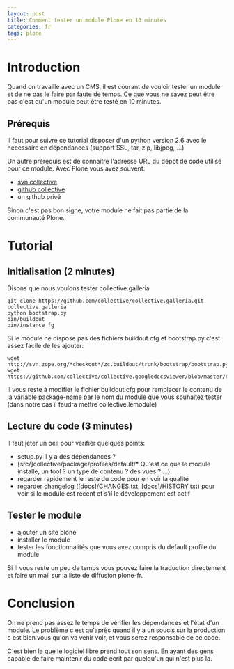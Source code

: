 ```yaml
---
layout: post
title: Comment tester un module Plone en 10 minutes
categories: fr
tags: plone
---
```


# Introduction

Quand on travaille avec un CMS, il est courant de vouloir tester un module
et de ne pas le faire par faute de temps. Ce que vous ne savez peut être pas
c'est qu'un module peut être testé en 10 minutes.

## Prérequis

Il faut pour suivre ce tutorial disposer d'un python version 2.6 avec
le nécessaire en dépendances (support SSL, tar, zip, libjpeg, ...)

Un autre prérequis est de connaitre l'adresse URL du dépot de code utilisé
pour ce module. Avec Plone vous avez souvent:

* [svn collective](https://svn.plone.org/collective/)
* [github collective](https://github.com/collective)
* un github privé

Sinon c'est pas bon signe, votre module ne fait pas partie de la communauté Plone.

# Tutorial

## Initialisation (2 minutes)

Disons que nous voulons tester collective.galleria

    git clone https://github.com/collective/collective.galleria.git collective.galleria
    python bootstrap.py
    bin/buildout
    bin/instance fg

Si le module ne dispose pas des fichiers buildout.cfg et bootstrap.py c'est assez facile de les ajouter:

    wget http://svn.zope.org/*checkout*/zc.buildout/trunk/bootstrap/bootstrap.py
    wget https://github.com/collective/collective.googledocsviewer/blob/master/buildout.cfg

Il vous reste à modifier le fichier buildout.cfg pour remplacer le contenu
de la variable package-name par le nom du module que vous souhaitez tester
(dans notre cas il faudra mettre collective.lemodule)

## Lecture du code (3 minutes)

Il faut jeter un oeil pour vérifier quelques points:

* setup.py il y a des dépendances ?
* [src/]collective/package/profiles/default/* Qu'est ce que le module installe, un tool ? un type de contenu ? des vues ? ...)
* regarder rapidement le reste du code pour en voir la qualité
* regarder changelog ([docs]/CHANGES.txt, [docs]/HISTORY.txt) pour voir si le module est récent et s'il le développement est actif

## Tester le module

* ajouter un site plone
* installer le module
* tester les fonctionnalités que vous avez compris du default profile du module

Si Il vous reste un peu de temps vous pouvez faire la traduction directement et faire un mail sur la liste de diffusion plone-fr.

# Conclusion

On ne prend pas assez le temps de vérifier les dépendances et l'état d'un module.
Le problème c est qu'après quand il y a un soucis sur la production c est bien vous qu'on va venir voir,
et vous serez responsable de ce code.

C'est bien la que le logiciel libre prend tout son sens. En ayant des gens capable de faire maintenir du code
écrit par quelqu'un qui n'est plus la.
